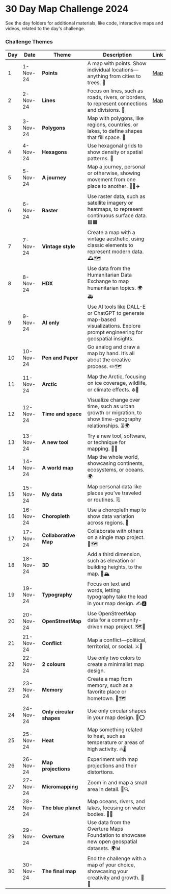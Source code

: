 # 30 Day Map Challenge 2024
See the day folders for additional materials, like code, interactive maps and videos, related to the day's challenge. 

### Challenge Themes

| Day  | Date      | Theme             | Description | Link | 
|------|------------|-------------------|-----------| ------ | 
| 1    | 1-Nov-24   | **Points**        | A map with points. Show individual locations—anything from cities to trees. 📍 | [Map](https://jaanekaraster.github.io/30-day-map-challenge-24/day1_points/day1_points.html)
| 2    | 2-Nov-24   | **Lines**         | Focus on lines, such as roads, rivers, or borders, to represent connections and divisions. 📏 | [Map](https://jaanekaraster.github.io/30-day-map-challenge-24/day2_lines/index.html) |
| 3    | 3-Nov-24   | **Polygons**      | Map with polygons, like regions, countries, or lakes, to define shapes that fill space. 🛑 | |
| 4    | 4-Nov-24   | **Hexagons**      | Use hexagonal grids to show density or spatial patterns. 🔷 | |
| 5    | 5-Nov-24   | **A journey**     | Map a journey, personal or otherwise, showing movement from one place to another. 🚶‍♂️✈️ | |
| 6    | 6-Nov-24   | **Raster**        | Use raster data, such as satellite imagery or heatmaps, to represent continuous surface data. 🟦🟧 | |
| 7    | 7-Nov-24   | **Vintage style** | Create a map with a vintage aesthetic, using classic elements to represent modern data. 🕰️🗺️ | |
| 8    | 8-Nov-24   | **HDX**           | Use data from the Humanitarian Data Exchange to map humanitarian topics. 🌍🚑 | |
| 9    | 9-Nov-24   | **AI only**       | Use AI tools like DALL-E or ChatGPT to generate map-based visualizations. Explore prompt engineering for geospatial insights. | |
| 10   | 10-Nov-24  | **Pen and Paper** | Go analog and draw a map by hand. It’s all about the creative process. ✏️🗺️ | |
| 11   | 11-Nov-24  | **Arctic**        | Map the Arctic, focusing on ice coverage, wildlife, or climate effects. ❄️🧊 | |
| 12   | 12-Nov-24  | **Time and space**| Visualize change over time, such as urban growth or migration, to show time-geography relationships. ⏳🌍 | |
| 13   | 13-Nov-24  | **A new tool**    | Try a new tool, software, or technique for mapping. 🧪🔧 | |
| 14   | 14-Nov-24  | **A world map**   | Map the whole world, showcasing continents, ecosystems, or oceans. 🌍 | |
| 15   | 15-Nov-24  | **My data**       | Map personal data like places you’ve traveled or routines. 🗒️ | |
| 16   | 16-Nov-24  | **Choropleth**    | Use a choropleth map to show data variation across regions. 🎨 | |
| 17   | 17-Nov-24  | **Collaborative Map** | Collaborate with others on a single map project. 🤝🗺️ | |
| 18   | 18-Nov-24  | **3D**            | Add a third dimension, such as elevation or building heights, to the map. 🎢🏔️ | |
| 19   | 19-Nov-24  | **Typography**    | Focus on text and words, letting typography take the lead in your map design. ✍️🅰️ | |
| 20   | 20-Nov-24  | **OpenStreetMap** | Use OpenStreetMap data for a community-driven map project. 🗺️📍 | |
| 21   | 21-Nov-24  | **Conflict**      | Map a conflict—political, territorial, or social. ⚔️🛑 | |
| 22   | 22-Nov-24  | **2 colours**     | Use only two colors to create a minimalist map design. | |
| 23   | 23-Nov-24  | **Memory**        | Create a map from memory, such as a favorite place or hometown. 💭🗺️ | |
| 24   | 24-Nov-24  | **Only circular shapes** | Use only circular shapes in your map design. 🔵⭕ | |
| 25   | 25-Nov-24  | **Heat**          | Map something related to heat, such as temperature or areas of high activity. 🔥🌡️ | |
| 26   | 26-Nov-24  | **Map projections** | Experiment with map projections and their distortions. | |
| 27   | 27-Nov-24  | **Micromapping**  | Zoom in and map a small area in detail. 🧐🔍 | |
| 28   | 28-Nov-24  | **The blue planet**| Map oceans, rivers, and lakes, focusing on water bodies. 🌊🐋 | |
| 29   | 29-Nov-24  | **Overture**      | Use data from the Overture Maps Foundation to showcase new open geospatial datasets. 🌍📊 | |
| 30   | 30-Nov-24  | **The final map** | End the challenge with a map of your choice, showcasing your creativity and growth. 🎉🌐 | |

